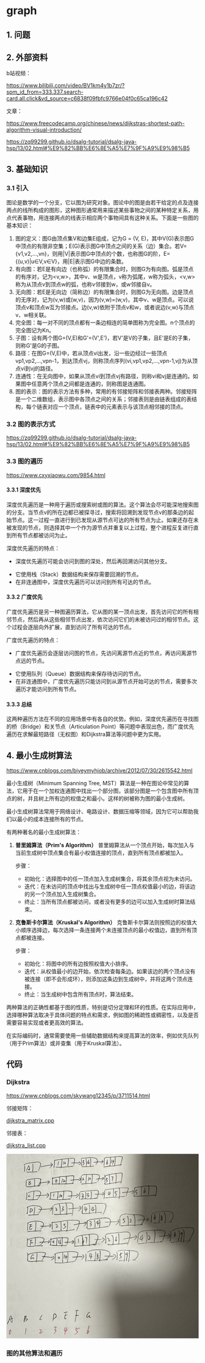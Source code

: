 # graph

## 1. 问题

## 2. 外部资料

b站视频：

https://www.bilibili.com/video/BV1km4y1b7zr/?spm_id_from=333.337.search-card.all.click&vd_source=c6838f09fbfc9766e04f0c65ca196c42

文章：

https://www.freecodecamp.org/chinese/news/dijkstras-shortest-path-algorithm-visual-introduction/

https://zq99299.github.io/dsalg-tutorial/dsalg-java-hsp/13/02.html#%E9%82%BB%E6%8E%A5%E7%9F%A9%E9%98%B5

## 3. 基础知识

### 3.1 引入

图论是数学的一个分支，它以图为研究对象。图论中的图是由若干给定的点及连接两点的线所构成的图形，这种图形通常用来描述某些事物之间的某种特定关系，用点代表事物，用连接两点的线表示相应两个事物间具有这种关系。下面是一些图的基本知识：

1. 图的定义：图G由顶点集V和边集E组成，记为G = (V, E)，其中V(G)表示图G中顶点的有限非空集；E(G)表示图G中顶点之间的关系（边）集合。若V={v1,v2,…,vn}，则用|V|表示图G中顶点的个数，也称图G的阶，E={(u,v)|u∈V,v∈V}，用|E|表示图G中边的条数。
2. 有向图：若E是有向边（也称弧）的有限集合时，则图G为有向图。弧是顶点的有序对，记为<v,w>，其中v、w是顶点，v称为弧尾，w称为弧头，<v,w>称为从顶点v到顶点w的弧，也称v邻接到w，或w邻接自v。
3. 无向图：若E是无向边（简称边）的有限集合时，则图G为无向图。边是顶点的无序对，记为(v,w)或(w,v)，因为(v,w)=(w,v)，其中v、w是顶点。可以说顶点v和顶点w互为邻接点。边(v,w)依附于顶点v和w，或者说边(v,w)与顶点v、w相关联。
4. 完全图：每一对不同的顶点都有一条边相连的简单图称为完全图。n个顶点的完全图记为Kn。
5. 子图：设有两个图G=(V,E)和G'=(V',E')，若V'是V的子集，且E'是E的子集，则称G'是G的子图。
6. 路径：在图G=(V,E)中，若从顶点vi出发，沿一些边经过一些顶点vp1,vp2,…,vpn-1，到达顶点vj，则称顶点序列(vi,vp1,vp2,…,vpn-1,vj)为从顶点vi到vj的路径。
7. 连通性：在无向图中，如果从顶点vi到顶点vj有路径，则称vi和vj是连通的。如果图中任意两个顶点之间都是连通的，则称图是连通图。
8. 图的表示：图的表示方法有多种，常用的有邻接矩阵和邻接表两种。邻接矩阵是一个二维数组，表示图中各顶点之间的关系；邻接表则是由链表组成的表结构，每个链表对应一个顶点，链表中的元素表示与该顶点相邻接的顶点。

### 3.2 图的表示方式

https://zq99299.github.io/dsalg-tutorial/dsalg-java-hsp/13/02.html#%E9%82%BB%E6%8E%A5%E7%9F%A9%E9%98%B5

### 3.3 图的遍历

https://www.cxyxiaowu.com/9854.html

#### 3.3.1 深度优先

深度优先遍历是一种用于遍历或搜索树或图的算法。这个算法会尽可能深地搜索图的分支。当节点v的所在边都已被探寻过，搜索将回溯到发现节点v的那条边的起始节点。这一过程一直进行到已发现从源节点可达的所有节点为止。如果还存在未被发现的节点，则选择其中一个作为源节点并重复以上过程，整个进程反复进行直到所有节点都被访问为止。

深度优先遍历的特点：

+ 深度优先遍历可能会访问到图的深处，然后再回溯访问其他分支。 

* 它使用栈（Stack）数据结构来保存需要回溯的节点。
*  在非连通图中，深度优先遍历可以访问到所有可达的节点。

#### 3.3.2 广度优先

广度优先遍历是另一种图遍历算法，它从图的某一顶点出发，首先访问它的所有相邻节点，然后再从这些相邻节点出发，依次访问它们的未被访问过的相邻节点。这个过程会逐层向外扩展，直到访问了所有可达的节点。

广度优先遍历的特点：

+ 广度优先遍历会逐层访问图的节点，先访问离源节点近的节点，再访问离源节点远的节点。

* 它使用队列（Queue）数据结构来保存待访问的节点。
* 在非连通图中，广度优先遍历只能访问到从源节点开始可达的节点，需要多次遍历才能访问到所有节点。

#### 3.3.3 总结

这两种遍历方法在不同的应用场景中有各自的优势。例如，深度优先遍历在寻找图的桥（Bridge）和关节点（Articulation Point）等问题中表现出色，而广度优先遍历在求解最短路径（无权图）和Dijkstra算法等问题中更为实用。

## 4. 最小生成树算法

https://www.cnblogs.com/biyeymyhjob/archive/2012/07/30/2615542.html

最小生成树（Minimum Spanning Tree, MST）算法是一种在图论中常见的算法，它用于在一个加权连通图中找出一个部分图，该部分图是一个包含图中所有顶点的树，并且树上所有边的权值之和最小。这样的树被称为图的最小生成树。

最小生成树算法常用于网络设计、电路设计、数据压缩等领域，因为它可以帮助我们以最小的成本连接所有的节点。

有两种著名的最小生成树算法：

1. **普里姆算法（Prim's Algorithm）**
   普里姆算法从一个顶点开始，每次加入与当前生成树中顶点集合有最小权值连接的顶点，直到所有顶点都被加入。

   步骤：

   - 初始化：选择图中的任一顶点加入生成树集合，将其余顶点视为未访问。
   - 迭代：在未访问的顶点中找出与生成树中任一顶点权值最小的边，将该边的另一个顶点加入生成树集合。
   - 终止：当所有顶点都被访问，或者没有更多的边可以加入生成树时算法结束。

2. **克鲁斯卡尔算法（Kruskal's Algorithm）**
   克鲁斯卡尔算法则按照边的权值大小顺序选择边，每次选择一条连接两个未连接顶点的最小权值边，直到所有顶点都被连接。

   步骤：

   - 初始化：将图中的所有边按照权值大小排序。
   - 迭代：从权值最小的边开始，依次检查每条边。如果该边的两个顶点没有被连接（即不会形成环），则添加这条边到生成树中，并将这两个顶点连接。
   - 终止：当生成树中包含所有顶点时，算法结束。

两种算法的正确性都基于图的性质，特别是切分定理和环的性质。在实际应用中，选择哪种算法取决于具体问题的特点和需求，例如图的稀疏性或稠密性，以及是否需要容易实现或者更高效的算法。

在实际编码时，通常需要使用一些辅助数据结构来提高算法的效率，例如优先队列（用于Prim算法）或并查集（用于Kruskal算法）。

## 代码

### Dijkstra

https://www.cnblogs.com/skywang12345/p/3711514.html

邻接矩阵：

[dijkstra_matrix.cpp](https://github.com/niu0217/Documents/blob/main/C%2B%2B/datastructure/code/dijkstra_matrix.cpp)

邻接表：

[dijkstra_list.cpp](https://github.com/niu0217/Documents/blob/main/C%2B%2B/datastructure/code/dijkstra_list.cpp)

![IMG_2197](graph.assets/IMG_2197.jpg) 

### 图的其他算法和遍历





 

